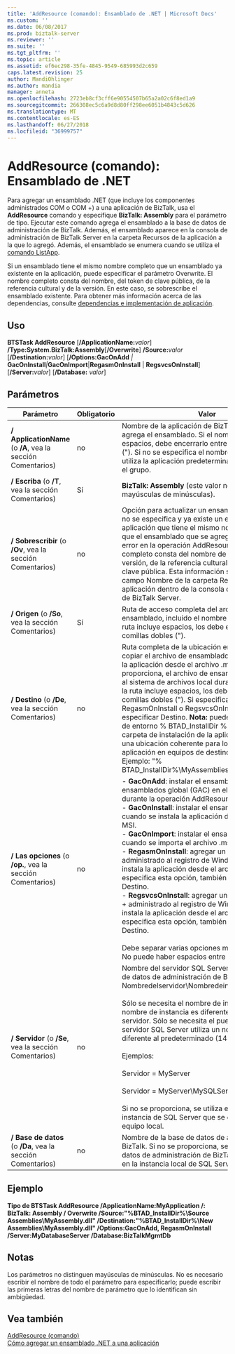 ```yaml
---
title: 'AddResource (comando): Ensamblado de .NET | Microsoft Docs'
ms.custom: ''
ms.date: 06/08/2017
ms.prod: biztalk-server
ms.reviewer: ''
ms.suite: ''
ms.tgt_pltfrm: ''
ms.topic: article
ms.assetid: ef6ec298-35fe-4845-9549-685993d2c659
caps.latest.revision: 25
author: MandiOhlinger
ms.author: mandia
manager: anneta
ms.openlocfilehash: 2723eb8cf3cff6e90554507b65a2a02c6f8ed1a9
ms.sourcegitcommit: 266308ec5c6a9d8d80ff298ee6051b4843c5d626
ms.translationtype: MT
ms.contentlocale: es-ES
ms.lasthandoff: 06/27/2018
ms.locfileid: "36999757"
---
```

# <a name="addresource-command-net-assembly"></a>AddResource (comando): Ensamblado de .NET
Para agregar un ensamblado .NET (que incluye los componentes administrados COM o COM +) a una aplicación de BizTalk, usa el **AddResource** comando y especifique **BizTalk: Assembly** para el parámetro de tipo. Ejecutar este comando agrega el ensamblado a la base de datos de administración de BizTalk. Además, el ensamblado aparece en la consola de administración de BizTalk Server en la carpeta Recursos de la aplicación a la que lo agregó. Además, el ensamblado se enumera cuando se utiliza el [comando ListApp](../core/listapp-command.md).  
  
 Si un ensamblado tiene el mismo nombre completo que un ensamblado ya existente en la aplicación, puede especificar el parámetro Overwrite. El nombre completo consta del nombre, del token de clave pública, de la referencia cultural y de la versión. En este caso, se sobrescribe el ensamblado existente. Para obtener más información acerca de las dependencias, consulte [dependencias e implementación de aplicación](../core/dependencies-and-application-deployment.md).  
  
## <a name="usage"></a>Uso  
 **BTSTask AddResource** [**/ApplicationName:**<em>valor</em>] **/Type:System.BizTalk:Assembly**[**/Overwrite**] **/Source:**<em>valor</em> [**/Destination:**<em>valor</em>] [**/Options:GacOnAdd** <em>&#124;</em> **GacOnInstall**<em>&#124;</em>**GacOnImport**&#124;**RegasmOnInstall**  &#124; **RegsvcsOnInstall**] [**/Server:**<em>valor</em>] [**/Database:**  <em>valor</em>]  
  
## <a name="parameters"></a>Parámetros  
  
|Parámetro|Obligatorio|Valor|  
|---------------|--------------|-----------|  
|**/ ApplicationName** (o **/A**, vea la sección Comentarios)|no|Nombre de la aplicación de BizTalk a la que se agrega el ensamblado. Si el nombre incluye espacios, debe encerrarlo entre comillas dobles ("). Si no se especifica el nombre de aplicación, se utiliza la aplicación predeterminada de BizTalk para el grupo.|  
|**/ Escriba** (o **/T**, vea la sección Comentarios)|Sí|**BizTalk: Assembly** (este valor no distingue mayúsculas de minúsculas).|  
|**/ Sobrescribir** (o **/Ov**, vea la sección Comentarios)|no|Opción para actualizar un ensamblado existente. Si no se especifica y ya existe un ensamblado en la aplicación que tiene el mismo nombre completo que el ensamblado que se agrega, se produce un error en la operación AddResource. El nombre completo consta del nombre de ensamblado, de la versión, de la referencia cultural y del token de clave pública. Esta información se muestra en el campo Nombre de la carpeta Recursos de la aplicación dentro de la consola de administración de BizTalk Server.|  
|**/ Origen** (o **/So**, vea la sección Comentarios)|Sí|Ruta de acceso completa del archivo de ensamblado, incluido el nombre de archivo. Si la ruta incluye espacios, los debe encerrar entre comillas dobles (").|  
|**/ Destino** (o **/De**, vea la sección Comentarios)|no|Ruta completa de la ubicación en la que se va a copiar el archivo de ensamblado cuando se instale la aplicación desde el archivo .msi. Si no se proporciona, el archivo de ensamblado no se copia al sistema de archivos local durante instalación. Si la ruta incluye espacios, los debe encerrar entre comillas dobles ("). Si especifica la opción RegasmOnInstall o RegsvcsOnInstall, también debe especificar Destino. **Nota:** puede usar la variable de entorno % BTAD_InstallDir % para especificar la carpeta de instalación de la aplicación. Esto crea una ubicación coherente para los archivos de la aplicación en equipos de destino diferentes. Ejemplo: "% BTAD_InstallDir%\MyAssemblies\Orchestrations.dll"|  
|**/ Las opciones** (o **/op.**, vea la sección Comentarios)|no|-   **GacOnAdd**: instalar el ensamblado a la caché de ensamblados global (GAC) en el equipo local durante la operación AddResource.<br />-   **GacOnInstall**: instalar el ensamblado en la GAC cuando se instala la aplicación desde el archivo MSI.<br />-   **GacOnImport**: instalar el ensamblado en la GAC cuando se importa el archivo .msi de aplicación.<br />-   **RegasmOnInstall**: agregar un ensamblado COM administrado al registro de Windows cuando se instala la aplicación desde el archivo MSI. Si especifica esta opción, también debe especificar Destino.<br />-   **RegsvcsOnInstall**: agregar un ensamblado COM + administrado al registro de Windows cuando se instala la aplicación desde el archivo MSI. Si especifica esta opción, también debe especificar Destino.<br /><br /> Debe separar varias opciones mediante una coma. No puede haber espacios entre comas y valores.|  
|**/ Servidor** (o **/Se**, vea la sección Comentarios)|no|Nombre del servidor SQL Server que aloja la base de datos de administración de BizTalk en el formato Nombredelservidor\Nombredeinstancia,Puerto.<br /><br /> Sólo se necesita el nombre de instancia cuando el nombre de instancia es diferente del nombre de servidor. Sólo se necesita el puerto cuando el servidor SQL Server utiliza un nombre de puerto diferente al predeterminado (1433)<br /><br /> Ejemplos:<br /><br /> Servidor = MyServer<br /><br /> Servidor = MyServer\MySQLServer,1533<br /><br /> Si no se proporciona, se utiliza el nombre de la instancia de SQL Server que se ejecuta en el equipo local.|  
|**/ Base de datos** (o **/Da**, vea la sección Comentarios)|no|Nombre de la base de datos de administración de BizTalk. Si no se proporciona, se utiliza la base de datos de administración de BizTalk que se ejecuta en la instancia local de SQL Server.|  
  
## <a name="sample"></a>Ejemplo  
 **Tipo de BTSTask AddResource /ApplicationName:MyApplication /: BizTalk: Assembly / Overwrite /Source:"%BTAD_InstallDir%\Source Assemblies\MyAssembly.dll" /Destination:"%BTAD_InstallDir%\New Assemblies\MyAssembly.dll" /Options:GacOnAdd, RegasmOnInstall /Server:MyDatabaseServer /Database:BizTalkMgmtDb**  
  
## <a name="remarks"></a>Notas  
 Los parámetros no distinguen mayúsculas de minúsculas. No es necesario escribir el nombre de todo el parámetro para especificarlo; puede escribir las primeras letras del nombre de parámetro que lo identifican sin ambigüedad.  
  
## <a name="see-also"></a>Vea también  
 [AddResource (comando)](../core/addresource-command.md)   
 [Cómo agregar un ensamblado .NET a una aplicación](../core/how-to-add-a-net-assembly-to-an-application.md)